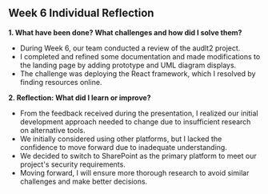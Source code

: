 ## Week 6 Individual Reflection

**1. What have been done? What challenges and how did I solve them?**

- During Week 6, our team conducted a review of the audlt2 project.
- I completed and refined some documentation and made modifications to the landing page by adding prototype and UML diagram displays.
- The challenge was deploying the React framework, which I resolved by finding resources online.

**2. Reflection: What did I learn or improve?**

- From the feedback received during the presentation, I realized our initial development approach needed to change due to insufficient research on alternative tools.
- We initially considered using other platforms, but I lacked the confidence to move forward due to inadequate understanding.
- We decided to switch to SharePoint as the primary platform to meet our project's security requirements.
- Moving forward, I will ensure more thorough research to avoid similar challenges and make better decisions.

